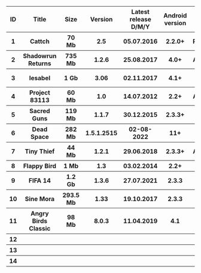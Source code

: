 


  <table style="overflow-x:auto;">
    <tr>
        <th>ID</th>
        <th>Title</th>
        <th>Size</th>
        <th>Version</th>
        <th>Latest release D/M/Y</th>
        <th>Android version</th>
        <th>Genre</th>
        <th>Developer</th>
        <th>Archive.org Link</th>
        <th>Uploaded</th>
    </tr>
    <tr>
        <th>1</th>
        <th>Cattch</th>
        <th>70 Mb</th>
        <th>2.5</th>
        <th>05.07.2016</th>
        <th>2.2.0+</th>
        <th>Platformer</th>
        <th>MildMania</th>
        <th><a href="https://archive.org/details/CATTCH-apk">Cattch</a></th>
        <th>✅</th>
    </tr>
    <tr>
        <th>2</th>
        <th>Shadowrun Returns</th>
        <th>735 Mb</th>
        <th>1.2.6</th>
        <th>25.08.2017</th>
        <th>4.0+</th>
        <th>Adventure</th>
        <th>Harebrained Schemes</th>
        <th><a href="https://archive.org/details/shadowrun-returns-apk">Shadowrun Returns</a></th>
        <th>✅</th>
    </tr>
    <tr>
        <th>3</th>
        <th>Iesabel</th>
        <th>1 Gb</th>
        <th>3.06</th>
        <th>02.11.2017</th>
        <th>4.1+</th>
        <th>RPG</th>
        <th>Forever Entertaintment</th>
        <th><a href="https://archive.org/details/Iesabel">Iesabel</a></th>
        <th>✅</th>
    </tr>
    <tr>
        <th>4</th>
        <th>Project 83113</th>
        <th>60 Mb</th>
        <th>1.0</th>
        <th>14.07.2012</th>
        <th>2.2+</th>
        <th>Adventure</th>
        <th>NCSoft</th>
        <th><a href="https://archive.org/details/project-83113">Project 83113</a></th>
        <th>✅</th> 
    </tr>
    <tr>
        <th>5</th>
        <th>Sacred Guns</th>
        <th>119 Mb</th>
        <th>1.1.7</th>
        <th>30.12.2015</th>
        <th>2.3.3+</th>
        <th>Arcade</th>
        <th>Uglysoft</th>
        <th><a href="https://archive.org/details/sacred-guns">Sacred Guns</a></th>
        <th>✅</th>
    </tr>
    <tr>
        <th>6</th>
        <th>Dead Space</th>
        <th>282 Mb</th>
        <th>1.5.1.2515</th>
        <th>02-08-2022</th>
        <th>11+</th>
        <th>Action</th>
        <th>Electronic Arts</th>
        <th><a href="https://archive.org/details/dead-space-apk">Dead Space</th>
        <th>✅</th>
    </tr>
    <tr>
        <th>7</th>
        <th>Tiny Thief</th>
        <th>44 Mb</th>
        <th>1.2.1</th>
        <th>29.06.2018</th>
        <th>2.3.3+</th>
        <th>Adventure</th>
        <th>Rovio</th>
        <th><a href="https://archive.org/details/tiny-thief-apk">Tiny Thief</th>
        <th>✅</th>
    </tr>
    <tr>
        <th>8</th>
        <th>Flappy Bird</th>
        <th>1 Mb</th>
        <th>1.3</th>
        <th>03.02.2014</th>
        <th>2.2+</th>
        <th>Arcade</th>
        <th>dotgears</th>
        <th><a href="https://archive.org/details/flappy-bird-apk-1-3">Flappy Bird</th>
        <th>✅</th>
    </tr>
    <tr>
        <th>9</th>
        <th>FIFA 14</th>
        <th>1.2 Gb</th>
        <th>1.3.6</th>
        <th>27.07.2021</th>
        <th>2.3.3</th>
        <th>Sports</th>
        <th>EA Sports</th>
        <th><a href="https://archive.org/details/fifa-14-apk">FIFA 14</th>
        <th>✅</th>
    </tr>
    <tr>
        <th>10</th>
        <th>Sine Mora</th>
        <th>293.5 Mb</th>
        <th>1.33</th>
        <th>19.10.2017</th>
        <th>2.3.3</th>
        <th>Action</th>
        <th>THQ Nordic</th>
        <th><a href="https://archive.org/details/sine-mora-apk">Sine Mora</th>
        <th>✅</th>
    </tr>
    <tr>
        <th>11</th>
        <th>Angry Birds Classic</th>
        <th>98 Mb</th>
        <th>8.0.3</th>
        <th>11.04.2019</th>
        <th>4.1</th>
        <th>Arcade</th>
        <th>Rovio</th>
        <th><a href="https://archive.org/details/angry-birds-classic-8-0-3">Angry Birds Classic</th>
        <th>✅</th>
    </tr>
    <tr>
        <th>12</th>
        <th></th>
        <th></th>
        <th></th>
        <th></th>
        <th></th>
        <th></th>
        <th></th>
        <th><a href=""></th>
        <th></th>
    </tr>
    <tr>
        <th>13</th>
        <th></th>
        <th></th>
        <th></th>
        <th></th>
        <th></th>
        <th></th>
        <th></th>
        <th><a href=""></th>
        <th></th>
    </tr>
    <tr>
        <th>14</th>
        <th></th>
        <th></th>
        <th></th>
        <th></th>
        <th></th>
        <th></th>
        <th></th>
        <th><a href=""></th>
        <th></th>
    </tr>
    </table>
